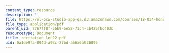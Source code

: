 ```yaml
---
content_type: resource
description: ''
file: https://ol-ocw-studio-app-qa.s3.amazonaws.com/courses/18-034-honors-differential-equations-spring-2004/0a1de9fa894da03c27bda56a6a926095_recitation_lec22.pdf
file_type: application/pdf
parent_uid: 7767ff8f-5bb9-5e58-71c4-cb425fbc403b
resourcetype: Document
title: recitation_lec22.pdf
uid: 0a1de9fa-894d-a03c-27bd-a56a6a926095
---
```

